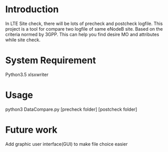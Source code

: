 # Introduction
In LTE Site check, there will be lots of precheck and postcheck logfile.
This project is a tool for compare two logfile of same eNodeB site.
Based on the criteria normed by 3GPP. This can help you find desire MO and attributes while site check.

# System Requirement
Python3.5
xlsxwriter

# Usage
python3 DataCompare.py [precheck folder] [postcheck folder]

# Future work
Add graphic user interface(GUI) to make file choice easier
